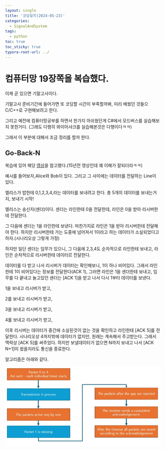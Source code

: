 ```yaml
---
layout: single
title: '코딩일지(2024-05-23)'
categories:
  - SignalAndSystem
tags:
  - python
toc: true
toc_sticky: true
typora-root-url: ../
---
```








# 컴퓨터망 19장쪽을 복습했다.



이제 곧 있으면 기말고사이다. 

기말고사 준비기간에 들어가면 또 코딩할 시간이 부족할까봐, 미리 배웠던 것들으 C/C++로 구현해보려고 한다.

그리고 예전에 컴퓨터망공부를 하면서 한가지 아쉬웠던게 C#에서 모드버스를 실습해보지 못한거다. (그래도 다행히 와이어샤크를 실습해본것은 다행이다ㅋㅋ)

그래서 이 부분에 대해서 조금 정리를 할까 한다.



## Go-Back-N

복습에 있어 해당 [영상](https://www.youtube.com/watch?v=yT8SkFyRRrI)을 참고했다.(15년전 영상인데 꽤 이해가 잘되더라ㅋㅋ)

예시를 들어보자,Alice와 Bob이 있다. 그리고 그 사이에는 데이터를 전달하는 Line이 있다.

엘리스가 밥한테 0,1,2,3,4,라는 데이터를 보내려고 한다. 총 5개의 데이터를 보내는거지, 보내기 시작!

엘리스는 송신자(센더)이다. 센더는 라인한테 0을 전달한데, 라인은 0을 받아 리시버한테 전달한다.

그 다음에 센더는 1을 라인한테 보낸다. 마찬가지로 라인은 1을 받아 리시버한테 전달해야 한다. 하지만 리시버한테 가는 도중에 넘어져서 1이라고 하는 데이터가 소실되었다고 하자.(시나리오상 그렇게 가정)

하지만 일단 센더는 임무가 있으니, 그 다음에 2,3,4도 순차적으로 라인한테 보내고, 라인은 순차적으로 리시버한테 데이터르 전달한다.

데이터를 다 받고 나서 리시버가 데이터는 확인해보니, 1이 하나 비어있다. 그래서 라인한테 1이 비어있다는 정보를 전달한다(ACK 1), 그러면 라인은 1을 센더한테 보내고, 임무를 다 끝내고 놀고있던 센더는 [ACK 1]을 받고 나서 다시 1부터 데이터를 보낸다. 

1을 보내고 리시버가 받고,

2를 보내고 리시버가 받고,

3을 보내고 리시버가 받고,

4를 보내고 리시버가 받고,

이후 리시버는 데이터가 중간에 소실된것이 없는 것을 확인하고 라인한테 [ACK 5]를 전달한다. 시나리오상 4까지밖에 데이터가 없지만, 원래는 계속해서 주고받는다. 그래서 맥락상 [ACK 5]를 써주었다. 하지만 보낼데이터가 없으면 N까지 보내고 나서 [ACK N+1]이 왔을지라도 통신을 종료한다.

알고리즘은 아래와 같다.

![POWERPNT_8Q2vWSyzeD](/images/2024-05-23-codinglog/POWERPNT_8Q2vWSyzeD.webp)



